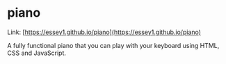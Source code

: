# piano

Link: [https://essey1.github.io/piano](https://essey1.github.io/piano)

A fully functional piano that you can play with your keyboard using HTML, CSS and JavaScript.
